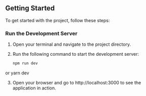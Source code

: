 ## Getting Started

To get started with the project, follow these steps:

### Run the Development Server

1. Open your terminal and navigate to the project directory.
2. Run the following command to start the development server:

   ```bash
   npm run dev
or
yarn dev

3. Open your browser and go to http://localhost:3000 to see the application in action.
